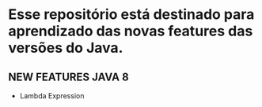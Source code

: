 ﻿# Esse repositório está destinado para aprendizado das novas features das versões do Java.

## NEW FEATURES JAVA 8
- Lambda Expression